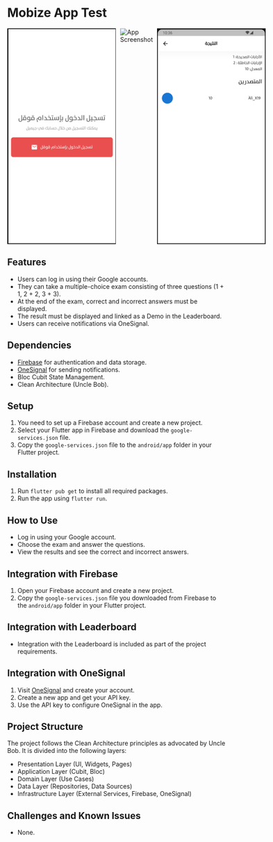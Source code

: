 # Mobize App Test
<div style="display: flex; flex-direction: row;">
  <img src="screen_one.jpg" alt="App Screenshot" width="250" style="margin-right: 10px;">
  <img src="screen_two.jpg" alt="App Screenshot" width="250" style="margin-right: 10px;">
  <img src="screen_three.jpg" alt="App Screenshot" width="250">
</div>

## Features

- Users can log in using their Google accounts.
- They can take a multiple-choice exam consisting of three questions (1 + 1, 2 + 2, 3 + 3).
- At the end of the exam, correct and incorrect answers must be displayed.
- The result must be displayed and linked as a Demo in the Leaderboard.
- Users can receive notifications via OneSignal.

## Dependencies

- [Firebase](https://firebase.google.com/) for authentication and data storage.
- [OneSignal](https://onesignal.com/) for sending notifications.
- Bloc Cubit State Management.
- Clean Architecture (Uncle Bob).

## Setup

1. You need to set up a Firebase account and create a new project.
2. Select your Flutter app in Firebase and download the `google-services.json` file.
3. Copy the `google-services.json` file to the `android/app` folder in your Flutter project.

## Installation

1. Run `flutter pub get` to install all required packages.
2. Run the app using `flutter run`.

## How to Use

- Log in using your Google account.
- Choose the exam and answer the questions.
- View the results and see the correct and incorrect answers.

## Integration with Firebase

1. Open your Firebase account and create a new project.
2. Copy the `google-services.json` file you downloaded from Firebase to the `android/app` folder in your Flutter project.

## Integration with Leaderboard

- Integration with the Leaderboard is included as part of the project requirements.

## Integration with OneSignal

1. Visit [OneSignal](https://onesignal.com/) and create your account.
2. Create a new app and get your API key.
3. Use the API key to configure OneSignal in the app.

## Project Structure

The project follows the Clean Architecture principles as advocated by Uncle Bob. It is divided into the following layers:

- Presentation Layer (UI, Widgets, Pages)
- Application Layer (Cubit, Bloc)
- Domain Layer (Use Cases)
- Data Layer (Repositories, Data Sources)
- Infrastructure Layer (External Services, Firebase, OneSignal)

## Challenges and Known Issues

- None.
